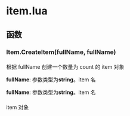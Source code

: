# item.lua

## 函数

### Item.CreateItem(**fullName**, **fullName**)

####

 根据 fullName 创建一个数量为 count 的 item 对象

**fullName**: 参数类型为**string**。item 名

**fullName**: 参数类型为**string**。item 名

####

 item 对象

